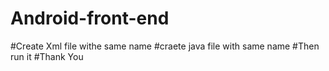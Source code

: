 # Android-front-end
#Create Xml file withe same name
#craete java file with same name
#Then run it
#Thank You
